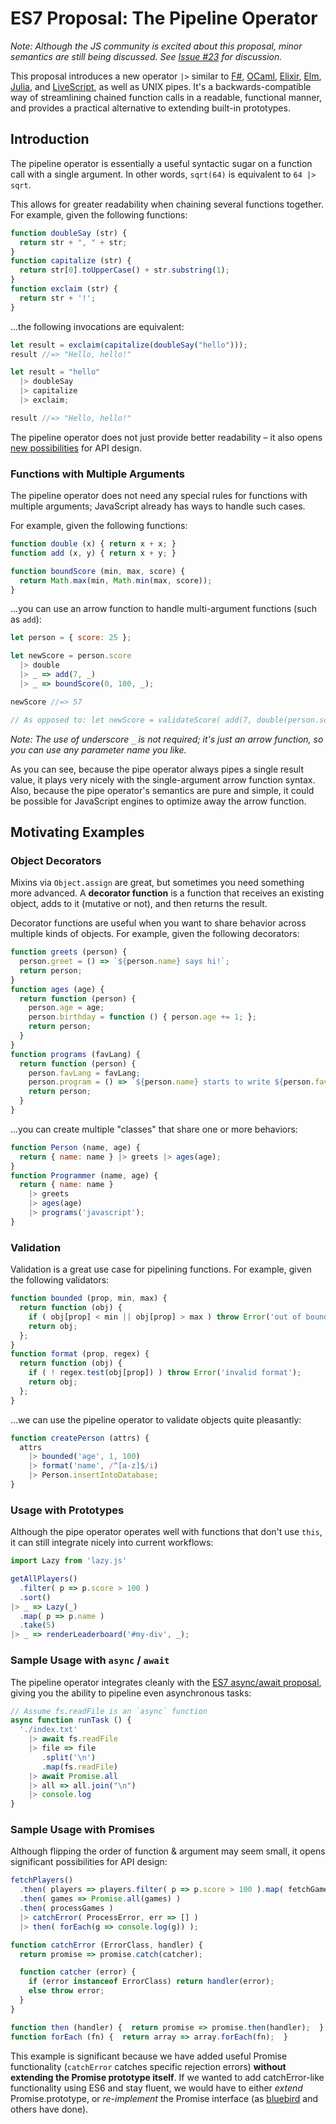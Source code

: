# ES7 Proposal: The Pipeline Operator

*Note: Although the JS community is excited about this proposal, minor semantics are still being discussed. See [Issue #23](https://github.com/mindeavor/es-pipeline-operator/issues/23) for discussion.*

This proposal introduces a new operator `|>` similar to
  [F#](https://en.wikibooks.org/wiki/F_Sharp_Programming/Higher_Order_Functions#The_.7C.3E_Operator),
  [OCaml](http://caml.inria.fr/pub/docs/manual-ocaml/libref/Pervasives.html#VAL%28|%3E%29), 
  [Elixir](https://www.safaribooksonline.com/library/view/programming-elixir/9781680500530/f_0057.html),
  [Elm](https://edmz.org/design/2015/07/29/elm-lang-notes.html),
  [Julia](http://docs.julialang.org/en/release-0.4/stdlib/base/?highlight=|%3E#Base.|%3E),
  and [LiveScript](http://livescript.net/#piping),
  as well as UNIX pipes. It's a backwards-compatible way of streamlining chained function calls in a readable, functional manner, and provides a practical alternative to extending built-in prototypes.

## Introduction

The pipeline operator is essentially a useful syntactic sugar on a function call with a single argument. In other words, `sqrt(64)` is equivalent to `64 |> sqrt`.

This allows for greater readability when chaining several functions together. For example, given the following functions:

```js
function doubleSay (str) {
  return str + ", " + str;
}
function capitalize (str) {
  return str[0].toUpperCase() + str.substring(1);
}
function exclaim (str) {
  return str + '!';
}
```

...the following invocations are equivalent:

```js
let result = exclaim(capitalize(doubleSay("hello")));
result //=> "Hello, hello!"

let result = "hello"
  |> doubleSay
  |> capitalize
  |> exclaim;

result //=> "Hello, hello!"
```

The pipeline operator does not just provide better readability – it also opens [new possibilities](#sample-usage-with-promises) for API design.

### Functions with Multiple Arguments

The pipeline operator does not need any special rules for functions with multiple arguments; JavaScript already has ways to handle such cases.

For example, given the following functions:

```js
function double (x) { return x + x; }
function add (x, y) { return x + y; }

function boundScore (min, max, score) {
  return Math.max(min, Math.min(max, score));
}
```

...you can use an arrow function to handle multi-argument functions (such as `add`):

```js
let person = { score: 25 };

let newScore = person.score
  |> double
  |> _ => add(7, _)
  |> _ => boundScore(0, 100, _);

newScore //=> 57

// As opposed to: let newScore = validateScore( add(7, double(person.score)) )
```

*Note: The use of underscore `_` is not required; it's just an arrow function, so you can use any parameter name you like.*

As you can see, because the pipe operator always pipes a single result value, it plays very nicely with the single-argument arrow function syntax. Also, because the pipe operator's semantics are pure and simple, it could be possible for JavaScript engines to optimize away the arrow function.

## Motivating Examples

### Object Decorators

Mixins via `Object.assign` are great, but sometimes you need something more advanced. A **decorator function** is a function that receives an existing object, adds to it (mutative or not), and then returns the result.

Decorator functions are useful when you want to share behavior across multiple kinds of objects. For example, given the following decorators:

```js
function greets (person) {
  person.greet = () => `${person.name} says hi!`;
  return person;
}
function ages (age) {
  return function (person) {
    person.age = age;
    person.birthday = function () { person.age += 1; };
    return person;
  }
}
function programs (favLang) {
  return function (person) {
    person.favLang = favLang;
    person.program = () => `${person.name} starts to write ${person.favLang}!`;
    return person;
  }
}
```

...you can create multiple "classes" that share one or more behaviors:

```js
function Person (name, age) {
  return { name: name } |> greets |> ages(age);
}
function Programmer (name, age) {
  return { name: name }
    |> greets
    |> ages(age)
    |> programs('javascript');
}
```

### Validation

Validation is a great use case for pipelining functions. For example, given the following validators:

```js
function bounded (prop, min, max) {
  return function (obj) {
    if ( obj[prop] < min || obj[prop] > max ) throw Error('out of bounds');
    return obj;
  };
}
function format (prop, regex) {
  return function (obj) {
    if ( ! regex.test(obj[prop]) ) throw Error('invalid format');
    return obj;
  };
}
```

...we can use the pipeline operator to validate objects quite pleasantly:

```js
function createPerson (attrs) {
  attrs
    |> bounded('age', 1, 100)
    |> format('name', /^[a-z]$/i)
    |> Person.insertIntoDatabase;
}
```

### Usage with Prototypes

Although the pipe operator operates well with functions that don't use `this`, it can still integrate nicely into current workflows:

```js
import Lazy from 'lazy.js'

getAllPlayers()
  .filter( p => p.score > 100 )
  .sort()
|> _ => Lazy(_)
  .map( p => p.name )
  .take(5)
|> _ => renderLeaderboard('#my-div', _);
```

### Sample Usage with `async` / `await`

The pipeline operator integrates cleanly with the [ES7 async/await proposal](https://tc39.github.io/ecmascript-asyncawait/), giving you the ability to pipeline even asynchronous tasks:

```js
// Assume fs.readFile is an `async` function
async function runTask () {
  './index.txt'
    |> await fs.readFile
    |> file => file
       .split('\n')
       .map(fs.readFile)
    |> await Promise.all
    |> all => all.join("\n")
    |> console.log
}
```

### Sample Usage with Promises

Although flipping the order of function & argument may seem small, it opens significant possibilities for API design:

```js
fetchPlayers()
  .then( players => players.filter( p => p.score > 100 ).map( fetchGames ) )
  .then( games => Promise.all(games) )
  .then( processGames )
  |> catchError( ProcessError, err => [] )
  |> then( forEach(g => console.log(g)) );

function catchError (ErrorClass, handler) {
  return promise => promise.catch(catcher);

  function catcher (error) {
    if (error instanceof ErrorClass) return handler(error);
    else throw error;
  }
}

function then (handler) {  return promise => promise.then(handler);  }
function forEach (fn) {  return array => array.forEach(fn);  }
```

This example is significant because we have added useful Promise functionality (`catchError` catches specific rejection errors) **without extending the Promise prototype itself**. If we wanted to add catchError-like functionality using ES6 and stay fluent, we would have to either *extend* Promise.prototype, or *re-implement* the Promise interface (as [bluebird](https://github.com/petkaantonov/bluebird) and others have done).
